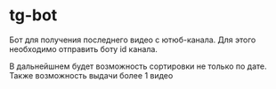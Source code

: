 # tg-bot

Бот для получения последнего видео с ютюб-канала. Для этого необходимо отправить боту id канала.

В дальнейшнем будет возможность сортировки не только по дате. Также возможность выдачи более 1 видео
